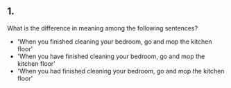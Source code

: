 ## 1. 

What is the difference in meaning among the following sentences?
- 'When you finished cleaning your bedroom, go and mop the kitchen floor'
- 'When you have finished cleaning your bedroom, go and mop the kitchen floor' 
- 'When you had finished cleaning your bedroom, go and mop the kitchen floor'